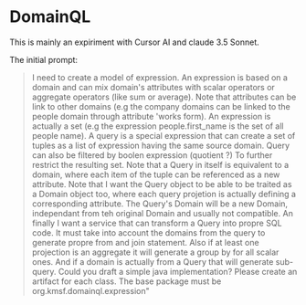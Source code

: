 # DomainQL

This is mainly an expiriment with Cursor AI and claude 3.5 Sonnet.

The initial prompt:

> I need to create a model of expression. An expression is based on a domain and can mix domain's attributes with scalar operators or aggregate operators (like sum or average). Note that attributes can be link to other domains (e.g the company domains can be linked to the people domain through attribute 'works form). An expression is actually a set (e.g the expression people.first_name is the set of all people name). A query is a special expression that can create a set of tuples as a list of expression having the same source domain. Query can also be filtered by boolen expression (quotient ?) To further restrict the resulting set. Note that a Query in itself is equivalent to a domain, where each item of the tuple can be referenced as a new attribute. 
> Note that I want the Query object to be able to be traited as a Domain object too, where each query projetion is actually defining a corresponding attribute. The Query's Domain will be a new Domain, independant from teh original Domain and usually not compatible.
> An finally I want a service that can transform a Query into propre SQL code. It must take into account the domains from the query to generate propre from and join statement. Also if at least one projection is an aggregate it will generate a group by for all scalar ones. And if a domain is actually from a Query that will generate sub-query.
> Could you draft a simple java implementation? Please create an artifact for each class. The base package must be org.kmsf.domainql.expression"

